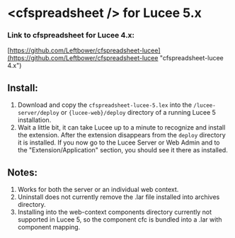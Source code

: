 # \<cfspreadsheet /> for Lucee 5.x

### Link to cfspreadsheet for Lucee 4.x:
[https://github.com/Leftbower/cfspreadsheet-lucee](https://github.com/Leftbower/cfspreadsheet-lucee "cfspreadsheet-lucee 4.x")

## Install:
1. Download and copy the `cfspreadsheet-lucee-5.lex` into the `/lucee-server/deploy` or `{lucee-web}/deploy` directory of a running Lucee 5 installation.
1. Wait a little bit, it can take Lucee up to a minute to recognize and install the extension. After the extension disappears from the `deploy` directory it is installed. If you now go to the Lucee Server or Web Admin and to the "Extension/Application" section, you should see it there as installed.

## Notes:
1. Works for both the server or an individual web context.
1. Uninstall does not currently remove the .lar file installed into archives directory.
1. Installing into the web-context components directory currently not supported in Lucee 5, so the component cfc is bundled into a .lar with component mapping.
